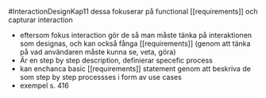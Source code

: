 #InteractionDesignKap11
dessa fokuserar på functional [[requirements]] och capturar interaction
- eftersom fokus interaction gör de så man måste tänka på interaktionen som designas, och kan också fånga [[requirements]] (genom att tänka på vad användaren måste kunna se, veta, göra)
- Är en step by step description, definierar specefic process
- kan enchanca basic [[requirements]] statement genom att beskriva de som step by step processses i form av use cases
- exempel s. 416

